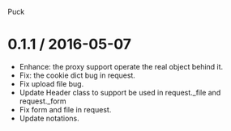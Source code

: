 Puck

0.1.1 / 2016-05-07
==================

  * Enhance: the proxy support operate the real object behind it.
  * Fix: the cookie dict bug in request.
  * Fix upload file bug.
  * Update Header class to support be used in request._file and request._form
  * Fix form and file in request.
  * Update notations.
